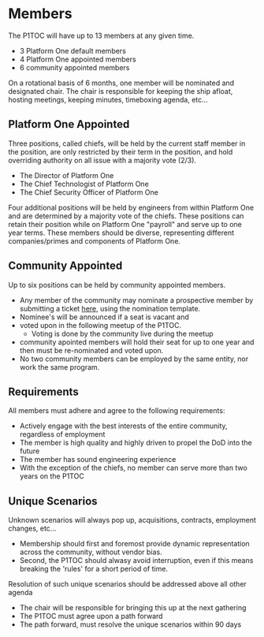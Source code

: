 # Members

The P1TOC will have up to 13 members at any given time. 
- 3 Platform One default members
- 4 Platform One appointed members
- 6 community appointed members

On a rotational basis of 6 months, one member will be nominated and designated chair. The chair is responsible for keeping the ship afloat, hosting meetings, keeping minutes, timeboxing agenda, etc...

## Platform One Appointed

Three positions, called chiefs, will be held by the current staff member in the position, are only restricted by their term in the position, and hold overriding authority on all issue with a majority vote (2/3).
- The Director of Platform One
- The Chief Technologist of Platform One
- The Chief Security Officer of Platform One 

Four additional positions will be held by engineers from within Platform One and are determined by a majority vote of the chiefs. These positions can retain their position while on Platform One "payroll" and serve up to one year terms. These members should be diverse, representing different companies/primes and components of Platform One.

## Community Appointed

Up to six positions can be held by community appointed members. 
- Any member of the community may nominate a prospective member by submitting a ticket [here](https://repo1.dso.mil/platform-one/p1toc/-/issues/new), using the nomination template. 
- Nominee's will be announced if a seat is vacant and 
- voted upon in the following meetup of the P1TOC. 
  - Voting is done by the community live during the meetup
- community apointed members will hold their seat for up to one year and then must be re-nominated and voted upon.
- No two community members can be employed by the same entity, nor work the same program.


## Requirements

All members must adhere and agree to the following requirements:
- Actively engage with the best interests of the entire community, regardless of employment
- The member is high quality and highly driven to propel the DoD into the future
- The member has sound engineering experience
- With the exception of the chiefs, no member can serve more than two years on the P1TOC

## Unique Scenarios

Unknown scenarios will always pop up, acquisitions, contracts, employment changes, etc... 
- Membership should first and foremost provide dynamic representation across the community, without vendor bias.
- Second, the P1TOC should alwasy avoid interruption, even if this means breaking the 'rules' for a short period of time.

Resolution of such unique scenarios should be addressed above all other agenda
- The chair will be responsible for bringing this up at the next gathering
- The P1TOC must agree upon a path forward
- The path forward, must resolve the unique scenarios within 90 days
